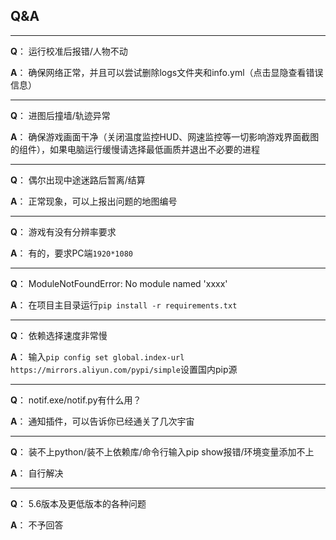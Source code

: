 <!--
 * @Author: Night-stars-1 nujj1042633805@gmail.com
 * @Date: 2023-05-24 11:46:14
 * @LastEditors: Night-stars-1 nujj1042633805@gmail.com
 * @LastEditTime: 2023-06-01 14:27:29
 * @Description: 
 * 
 * Copyright (c) 2023 by Night-stars-1, All Rights Reserved. 
-->
## Q&A
---

**Q**： 运行校准后报错/人物不动

**A**： 确保网络正常，并且可以尝试删除logs文件夹和info.yml（点击显隐查看错误信息）

---

**Q**： 进图后撞墙/轨迹异常

**A**： 确保游戏画面干净（关闭温度监控HUD、网速监控等一切影响游戏界面截图的组件），如果电脑运行缓慢请选择最低画质并退出不必要的进程

---

**Q**： 偶尔出现中途迷路后暂离/结算

**A**： 正常现象，可以上报出问题的地图编号

---

**Q**： 游戏有没有分辨率要求

**A**： 有的，要求PC端`1920*1080`

---

**Q**： ModuleNotFoundError: No module named 'xxxx'

**A**： 在项目主目录运行`pip install -r requirements.txt`

---

**Q**： 依赖选择速度非常慢

**A**： 输入`pip config set global.index-url https://mirrors.aliyun.com/pypi/simple`设置国内pip源

---

**Q**： notif.exe\/notif.py有什么用？

**A**： 通知插件，可以告诉你已经通关了几次宇宙

---

**Q**： 装不上python\/装不上依赖库\/命令行输入pip show报错\/环境变量添加不上

**A**： 自行解决

---

**Q**： 5.6版本及更低版本的各种问题

**A**： 不予回答
